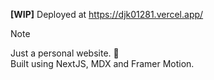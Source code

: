**[WIP]** Deployed at https://djk01281.vercel.app/

> [!NOTE]
> Just a personal website. 🥳 <br/>
> Built using NextJS, MDX and Framer Motion.
